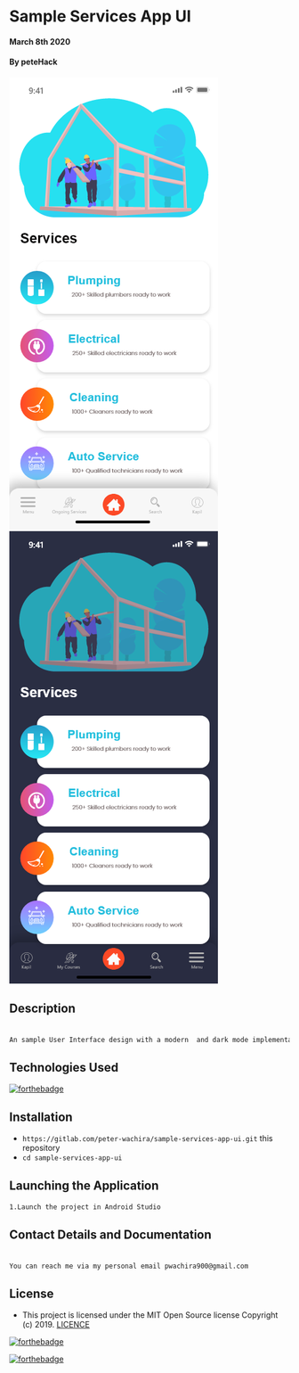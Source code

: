 # Sample Services App UI
#### March 8th 2020
#### By **peteHack**
![](screenshots/services1.png)
![](screenshots/services2.png)

## Description

```bash

An sample User Interface design with a modern  and dark mode implementation.

```
## Technologies Used
[![forthebadge](https://forthebadge.com/images/badges/made-with-java.svg)](https://forthebadge.com)



## Installation
* `https://gitlab.com/peter-wachira/sample-services-app-ui.git` this repository
* `cd sample-services-app-ui`

## Launching the Application

```bash
1.Launch the project in Android Studio

```


## Contact Details and Documentation

```bash

You can reach me via my personal email pwachira900@gmail.com

```



## License

- This project is licensed under the MIT Open Source license Copyright (c) 2019. [LICENCE](https://gitlab.com/peter-wachira/sample-services-app-ui/-/blob/developement/LICENSE)

[![forthebadge](https://forthebadge.com/images/badges/powered-by-electricity.svg)](https://forthebadge.com)

[![forthebadge](https://forthebadge.com/images/badges/makes-people-smile.svg)](https://forthebadge.com)
